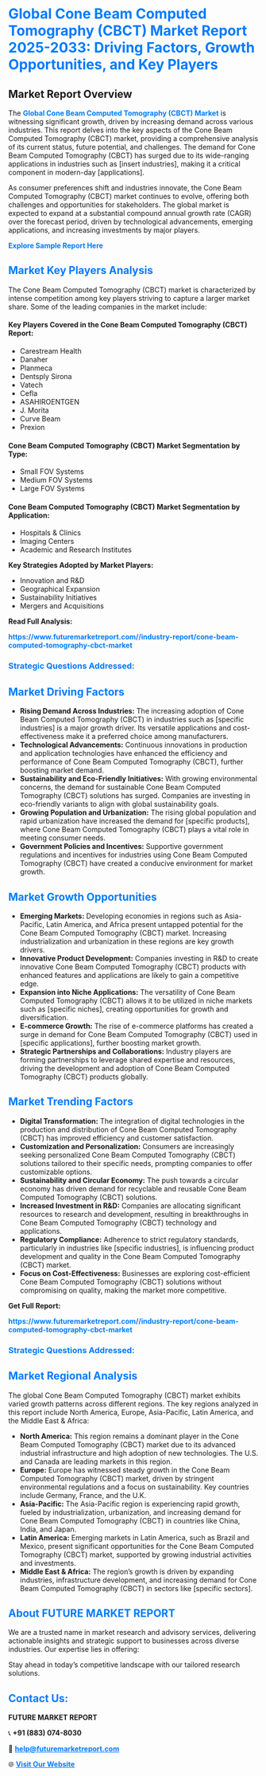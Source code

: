 <h1 style="color: #007BFF;">Global Cone Beam Computed Tomography (CBCT) Market Report 2025-2033: Driving Factors, Growth Opportunities, and Key Players</h1>

<section id="overview">
<h2>Market Report Overview</h2>
<p>The <a href="https://www.futuremarketreport.com//industry-report/cone-beam-computed-tomography-cbct-market" style="color: #007BFF; text-decoration: none;"><strong>Global Cone Beam Computed Tomography (CBCT) Market</strong></a> is witnessing significant growth, driven by increasing demand across various industries. This report delves into the key aspects of the Cone Beam Computed Tomography (CBCT) market, providing a comprehensive analysis of its current status, future potential, and challenges. The demand for Cone Beam Computed Tomography (CBCT) has surged due to its wide-ranging applications in industries such as [insert industries], making it a critical component in modern-day [applications].</p>
<p>As consumer preferences shift and industries innovate, the Cone Beam Computed Tomography (CBCT) market continues to evolve, offering both challenges and opportunities for stakeholders. The global market is expected to expand at a substantial compound annual growth rate (CAGR) over the forecast period, driven by technological advancements, emerging applications, and increasing investments by major players.</p>
</section>

<section id="overview">
<p><a href="https://www.futuremarketreport.com//request-sample/reportId=84991" style="color: #007BFF; text-decoration: none;"><strong>Explore Sample Report Here</strong></a></p>
</section>

<section id="key-players">
<h2 style="color: #007BFF;">Market Key Players Analysis</h2>
<p>The Cone Beam Computed Tomography (CBCT) market is characterized by intense competition among key players striving to capture a larger market share. Some of the leading companies in the market include:</p>
<h4>Key Players Covered in the Cone Beam Computed Tomography (CBCT) Report:</h4>
<ul><li>Carestream Health</li><li>Danaher</li><li>Planmeca</li><li>Dentsply Sirona</li><li>Vatech</li><li>Cefla</li><li>ASAHIROENTGEN</li><li>J. Morita</li><li>Curve Beam</li><li>Prexion</li></ul>
<h4>Cone Beam Computed Tomography (CBCT) Market Segmentation by Type:</h4>
<ul><li>Small FOV Systems</li><li>Medium FOV Systems</li><li>Large FOV Systems</li></ul>

<h4>Cone Beam Computed Tomography (CBCT) Market Segmentation by Application:</h4>
<ul><li>Hospitals &amp; Clinics</li><li>Imaging Centers</li><li>Academic and Research Institutes</li></ul>
<p><strong>Key Strategies Adopted by Market Players:</strong></p>
<ul>
<li>Innovation and R&D</li>
<li>Geographical Expansion</li>
<li>Sustainability Initiatives</li>
<li>Mergers and Acquisitions</li>
</ul>
</section>

<section>
<p><strong>Read Full Analysis: </strong></p><a href="https://www.futuremarketreport.com//industry-report/cone-beam-computed-tomography-cbct-market" style="color: #007BFF; text-decoration: none;"><strong>https://www.futuremarketreport.com//industry-report/cone-beam-computed-tomography-cbct-market</strong></a>
<h3 style="color: #007BFF;">Strategic Questions Addressed:</h3>
</section>

<section id="driving-factors">
<h2 style="color: #007BFF;">Market Driving Factors</h2>
<ul>
<li><strong>Rising Demand Across Industries:</strong> The increasing adoption of Cone Beam Computed Tomography (CBCT) in industries such as [specific industries] is a major growth driver. Its versatile applications and cost-effectiveness make it a preferred choice among manufacturers.</li>
<li><strong>Technological Advancements:</strong> Continuous innovations in production and application technologies have enhanced the efficiency and performance of Cone Beam Computed Tomography (CBCT), further boosting market demand.</li>
<li><strong>Sustainability and Eco-Friendly Initiatives:</strong> With growing environmental concerns, the demand for sustainable Cone Beam Computed Tomography (CBCT) solutions has surged. Companies are investing in eco-friendly variants to align with global sustainability goals.</li>
<li><strong>Growing Population and Urbanization:</strong> The rising global population and rapid urbanization have increased the demand for [specific products], where Cone Beam Computed Tomography (CBCT) plays a vital role in meeting consumer needs.</li>
<li><strong>Government Policies and Incentives:</strong> Supportive government regulations and incentives for industries using Cone Beam Computed Tomography (CBCT) have created a conducive environment for market growth.</li>
</ul>
</section>

<section id="growth-opportunities">
<h2 style="color: #007BFF;">Market Growth Opportunities</h2>
<ul>
<li><strong>Emerging Markets:</strong> Developing economies in regions such as Asia-Pacific, Latin America, and Africa present untapped potential for the Cone Beam Computed Tomography (CBCT) market. Increasing industrialization and urbanization in these regions are key growth drivers.</li>
<li><strong>Innovative Product Development:</strong> Companies investing in R&D to create innovative Cone Beam Computed Tomography (CBCT) products with enhanced features and applications are likely to gain a competitive edge.</li>
<li><strong>Expansion into Niche Applications:</strong> The versatility of Cone Beam Computed Tomography (CBCT) allows it to be utilized in niche markets such as [specific niches], creating opportunities for growth and diversification.</li>
<li><strong>E-commerce Growth:</strong> The rise of e-commerce platforms has created a surge in demand for Cone Beam Computed Tomography (CBCT) used in [specific applications], further boosting market growth.</li>
<li><strong>Strategic Partnerships and Collaborations:</strong> Industry players are forming partnerships to leverage shared expertise and resources, driving the development and adoption of Cone Beam Computed Tomography (CBCT) products globally.</li>
</ul>
</section>

<section id="trending-factors">
<h2 style="color: #007BFF;">Market Trending Factors</h2>
<ul>
<li><strong>Digital Transformation:</strong> The integration of digital technologies in the production and distribution of Cone Beam Computed Tomography (CBCT) has improved efficiency and customer satisfaction.</li>
<li><strong>Customization and Personalization:</strong> Consumers are increasingly seeking personalized Cone Beam Computed Tomography (CBCT) solutions tailored to their specific needs, prompting companies to offer customizable options.</li>
<li><strong>Sustainability and Circular Economy:</strong> The push towards a circular economy has driven demand for recyclable and reusable Cone Beam Computed Tomography (CBCT) solutions.</li>
<li><strong>Increased Investment in R&D:</strong> Companies are allocating significant resources to research and development, resulting in breakthroughs in Cone Beam Computed Tomography (CBCT) technology and applications.</li>
<li><strong>Regulatory Compliance:</strong> Adherence to strict regulatory standards, particularly in industries like [specific industries], is influencing product development and quality in the Cone Beam Computed Tomography (CBCT) market.</li>
<li><strong>Focus on Cost-Effectiveness:</strong> Businesses are exploring cost-efficient Cone Beam Computed Tomography (CBCT) solutions without compromising on quality, making the market more competitive.</li>
</ul>
</section>

<section>
<p><strong>Get Full Report: </strong></p><a href="https://www.futuremarketreport.com//industry-report/cone-beam-computed-tomography-cbct-market" style="color: #007BFF; text-decoration: none;"><strong>https://www.futuremarketreport.com//industry-report/cone-beam-computed-tomography-cbct-market</strong></a>
<h3 style="color: #007BFF;">Strategic Questions Addressed:</h3>
</section>


<section id="regional-analysis">
<h2 style="color: #007BFF;">Market Regional Analysis</h2>
<p>The global Cone Beam Computed Tomography (CBCT) market exhibits varied growth patterns across different regions. The key regions analyzed in this report include North America, Europe, Asia-Pacific, Latin America, and the Middle East & Africa:</p>
<ul>
<li><strong>North America:</strong> This region remains a dominant player in the Cone Beam Computed Tomography (CBCT) market due to its advanced industrial infrastructure and high adoption of new technologies. The U.S. and Canada are leading markets in this region.</li>
<li><strong>Europe:</strong> Europe has witnessed steady growth in the Cone Beam Computed Tomography (CBCT) market, driven by stringent environmental regulations and a focus on sustainability. Key countries include Germany, France, and the U.K.</li>
<li><strong>Asia-Pacific:</strong> The Asia-Pacific region is experiencing rapid growth, fueled by industrialization, urbanization, and increasing demand for Cone Beam Computed Tomography (CBCT) in countries like China, India, and Japan.</li>
<li><strong>Latin America:</strong> Emerging markets in Latin America, such as Brazil and Mexico, present significant opportunities for the Cone Beam Computed Tomography (CBCT) market, supported by growing industrial activities and investments.</li>
<li><strong>Middle East & Africa:</strong> The region’s growth is driven by expanding industries, infrastructure development, and increasing demand for Cone Beam Computed Tomography (CBCT) in sectors like [specific sectors].</li>
</ul>
</section>

<footer>
<h2 style="color: #007BFF;">About FUTURE MARKET REPORT</h2>
<p>We are a trusted name in market research and advisory services, delivering actionable insights and strategic support to businesses across diverse industries. Our expertise lies in offering:</p>

<p>Stay ahead in today’s competitive landscape with our tailored research solutions.</p>

<h2 style="color: #007BFF;">Contact Us:</h2>
<p><strong>FUTURE MARKET REPORT</strong></p>
<p>📞 <strong>+91 (883) 074-8030</strong></p>
<p>📧 <strong><a href="mailto:help@futuremarketreport.com" style="color: #007BFF;">help@futuremarketreport.com</a></strong></p>
<p>🌐 <strong><a href="https://www.futuremarketreport.com/" style="color: #007BFF;">Visit Our Website</a></strong></p>
</footer>